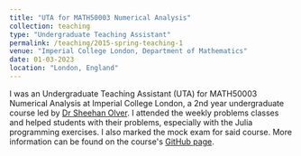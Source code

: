 ```yaml
---
title: "UTA for MATH50003 Numerical Analysis"
collection: teaching
type: "Undergraduate Teaching Assistant"
permalink: /teaching/2015-spring-teaching-1
venue: "Imperial College London, Department of Mathematics"
date: 01-03-2023
location: "London, England"
---
```


I was an Undergraduate Teaching Assistant (UTA) for MATH50003 Numerical Analysis at Imperial College London, a 2nd year undergraduate course led by [Dr Sheehan Olver](https://www.ma.imperial.ac.uk/~solver/). I attended the weekly problems classes and helped students with their problems, especially with the Julia programming exercises. I also marked the mock exam for said course. More information can be found on the course's [GitHub page](https://github.com/Imperial-MATH50003/MATH50003NumericalAnalysis/tree/main).